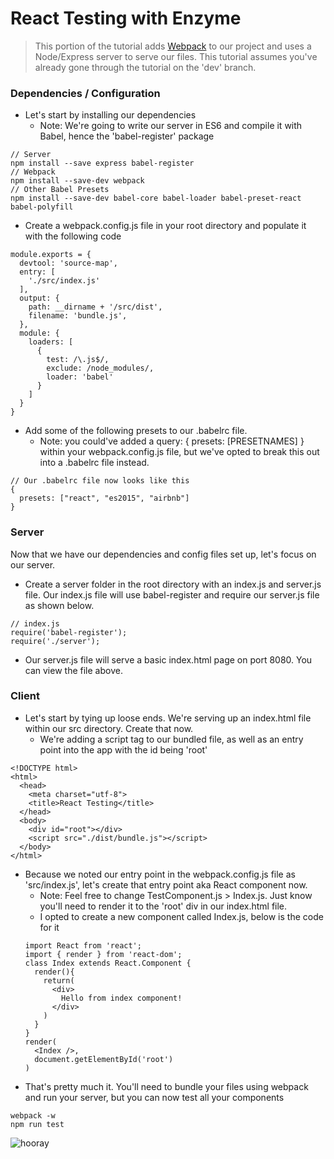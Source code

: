 # React Testing with Enzyme

> This portion of the tutorial adds [Webpack](https://webpack.github.io/) to our project and uses a Node/Express server to serve our files. This tutorial assumes you've already gone through the tutorial on the 'dev' branch.

### Dependencies / Configuration
* Let's start by installing our dependencies
  * Note: We're going to write our server in ES6 and compile it with Babel, hence the 'babel-register' package
```
// Server
npm install --save express babel-register
// Webpack
npm install --save-dev webpack
// Other Babel Presets
npm install --save-dev babel-core babel-loader babel-preset-react babel-polyfill
```
* Create a webpack.config.js file in your root directory and populate it with the following code
```
module.exports = {
  devtool: 'source-map',
  entry: [
    './src/index.js'
  ],
  output: {
    path: __dirname + '/src/dist',
    filename: 'bundle.js',
  },
  module: {
    loaders: [
      {
        test: /\.js$/,
        exclude: /node_modules/,
        loader: 'babel'
      }
    ]
  }
}
```
* Add some of the following presets to our .babelrc file.
  * Note: you could've added a query: { presets: [PRESETNAMES] } within your webpack.config.js file, but we've opted to break this out into a .babelrc file instead.
```
// Our .babelrc file now looks like this
{
  presets: ["react", "es2015", "airbnb"]
}
```

### Server
Now that we have our dependencies and config files set up, let's focus on our server.
* Create a server folder in the root directory with an index.js and server.js file. Our index.js file will use babel-register and require our server.js file as shown below.
```
// index.js
require('babel-register');
require('./server');
```
* Our server.js file will serve a basic index.html page on port 8080. You can view the file above.

### Client
* Let's start by tying up loose ends. We're serving up an index.html file within our src directory. Create that now.
  * We're adding a script tag to our bundled file, as well as an entry point into the app with the id being 'root'
```
<!DOCTYPE html>
<html>
  <head>
    <meta charset="utf-8">
    <title>React Testing</title>
  </head>
  <body>
    <div id="root"></div>
    <script src="./dist/bundle.js"></script>
  </body>
</html>
```
* Because we noted our entry point in the webpack.config.js file as 'src/index.js', let's create that entry point aka React component now.
  * Note: Feel free to change TestComponent.js > Index.js. Just know you'll need to render it to the 'root' div in our index.html file.
  * I opted to create a new component called Index.js, below is the code for it
  ```
  import React from 'react';
  import { render } from 'react-dom';
  class Index extends React.Component {
    render(){
      return(
        <div>
          Hello from index component!
        </div>
      )
    }
  }
  render(
    <Index />,
    document.getElementById('root')
  )
  ```
* That's pretty much it. You'll need to bundle your files using webpack and run your server, but you can now test all your components
```
webpack -w
npm run test
```
![hooray](https://github.com/carlbernardo/react-enzyme-testing-tutorial/blob/webpack-setup/src/static/hooray.png)
